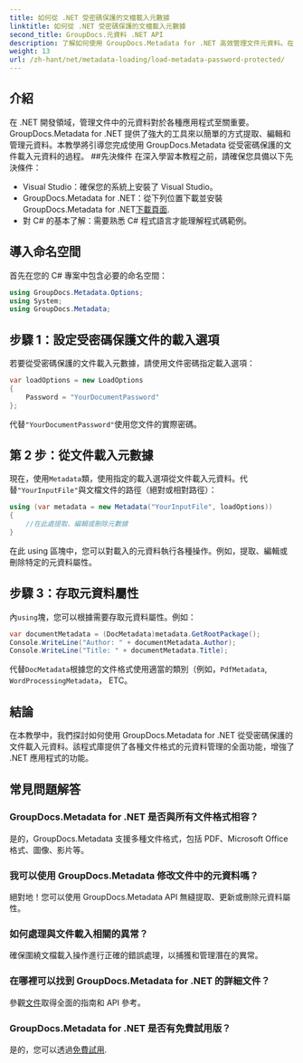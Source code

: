 ```yaml
---
title: 如何從 .NET 受密碼保護的文檔載入元數據
linktitle: 如何從 .NET 受密碼保護的文檔載入元數據
second_title: GroupDocs.元資料 .NET API
description: 了解如何使用 GroupDocs.Metadata for .NET 高效管理文件元資料。在 .NET 應用程式中無縫提取、編輯和處理元資料。
weight: 13
url: /zh-hant/net/metadata-loading/load-metadata-password-protected/
---
```

## 介紹
在 .NET 開發領域，管理文件中的元資料對於各種應用程式至關重要。 GroupDocs.Metadata for .NET 提供了強大的工具來以簡單的方式提取、編輯和管理元資料。本教學將引導您完成使用 GroupDocs.Metadata 從受密碼保護的文件載入元資料的過程。
##先決條件
在深入學習本教程之前，請確保您具備以下先決條件：
- Visual Studio：確保您的系統上安裝了 Visual Studio。
-  GroupDocs.Metadata for .NET：從下列位置下載並安裝 GroupDocs.Metadata for .NET[下載頁面](https://releases.groupdocs.com/metadata/net/).
- 對 C# 的基本了解：需要熟悉 C# 程式語言才能理解程式碼範例。

## 導入命名空間
首先在您的 C# 專案中包含必要的命名空間：
```csharp
using GroupDocs.Metadata.Options;
using System;
using GroupDocs.Metadata;
```
## 步驟 1：設定受密碼保護文件的載入選項
若要從受密碼保護的文件載入元數據，請使用文件密碼指定載入選項：
```csharp
var loadOptions = new LoadOptions
{
    Password = "YourDocumentPassword"
};
```
代替`"YourDocumentPassword"`使用您文件的實際密碼。
## 第 2 步：從文件載入元數據
現在，使用`Metadata`類，使用指定的載入選項從文件載入元資料。代替`"YourInputFile"`與文檔文件的路徑（絕對或相對路徑）：
```csharp
using (var metadata = new Metadata("YourInputFile", loadOptions))
{
    //在此處提取、編輯或刪除元數據
}
```
在此 using 區塊中，您可以對載入的元資料執行各種操作。例如，提取、編輯或刪除特定的元資料屬性。
## 步驟 3：存取元資料屬性
內`using`塊，您可以根據需要存取元資料屬性。例如：
```csharp
var documentMetadata = (DocMetadata)metadata.GetRootPackage();
Console.WriteLine("Author: " + documentMetadata.Author);
Console.WriteLine("Title: " + documentMetadata.Title);
```
代替`DocMetadata`根據您的文件格式使用適當的類別（例如，`PdfMetadata`, `WordProcessingMetadata`， ETC。

## 結論
在本教學中，我們探討如何使用 GroupDocs.Metadata for .NET 從受密碼保護的文件載入元資料。該程式庫提供了各種文件格式的元資料管理的全面功能，增強了 .NET 應用程式的功能。

## 常見問題解答
### GroupDocs.Metadata for .NET 是否與所有文件格式相容？
是的，GroupDocs.Metadata 支援多種文件格式，包括 PDF、Microsoft Office 格式、圖像、影片等。
### 我可以使用 GroupDocs.Metadata 修改文件中的元資料嗎？
絕對地！您可以使用 GroupDocs.Metadata API 無縫提取、更新或刪除元資料屬性。
### 如何處理與文件載入相關的異常？
確保圍繞文檔載入操作進行正確的錯誤處理，以捕獲和管理潛在的異常。
### 在哪裡可以找到 GroupDocs.Metadata for .NET 的詳細文件？
參觀[文件](https://tutorials.groupdocs.com/metadata/net/)取得全面的指南和 API 參考。
### GroupDocs.Metadata for .NET 是否有免費試用版？
是的，您可以透過[免費試用](https://releases.groupdocs.com/).